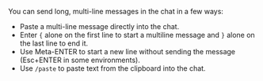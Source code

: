 You can send long, multi-line messages in the chat in a few ways:
  - Paste a multi-line message directly into the chat.
  - Enter `{` alone on the first line to start a multiline message and `}` alone on the last line to end it.
  - Use Meta-ENTER to start a new line without sending the message (Esc+ENTER in some environments).
  - Use `/paste` to paste text from the clipboard into the chat.
